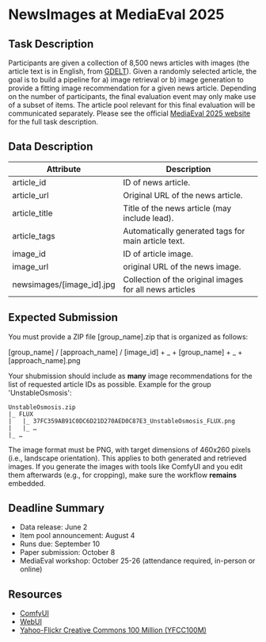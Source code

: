 # NewsImages at MediaEval 2025

## Task Description
Participants are given a collection of 8,500 news articles with images (the article text is in English, from [GDELT](https://www.gdeltproject.org)).
Given a randomly selected article, the goal is to build a pipeline for a) image retrieval or b) image generation to provide a fitting image recommendation for a given news article. Depending on the number of participants, the final evaluation event may only make use of  a subset of items.
The article pool relevant for this final evaluation will be communicated separately.
Please see the official [MediaEval 2025 website](https://multimediaeval.github.io/editions/2025/tasks/newsimages) for the full task description. 

## Data Description
| Attribute | Description |
| - | - |
| article_id | ID of news article. |
| article_url | Original URL of the news article. |
| article_title | Title of the news article (may include lead). |
| article_tags | Automatically generated tags for main article text. |
| image_id | ID of article image. |
| image_url | original URL of the news image. |
| newsimages/[image_id].jpg | Collection of the original images for all news articles |

## Expected Submission
You must provide a ZIP file [group_name].zip that is organized as follows:

[group_name] / [approach_name] / [image_id] + _ + [group_name] + _ + [approach_name].png

Your shubmission should include as **many** image recommendations for the list of requested article IDs as possible.
Example for the group 'UnstableOsmosis':

    UnstableOsmosis.zip
	|_ FLUX
	|	|_ 37FC359AB91C0DC6D21D270AED0C87E3_UnstableOsmosis_FLUX.png
	|	|_ …
	|_ …

The image format must be PNG, with target dimensions of 460x260 pixels (i.e., landscape orientation).
This applies to both generated and retrieved images. If you generate the images with tools like ComfyUI and you edit them afterwards (e.g., for cropping), make sure the workflow **remains** embedded.

## Deadline Summary
* Data release: June 2
* Item pool announcement: August 4
* Runs due: September 10
* Paper submission: October 8
* MediaEval workshop: October 25-26 (attendance required, in-person or online)


## Resources
* [ComfyUI](https://github.com/comfyanonymous/ComfyUI)
* [WebUI](https://github.com/AUTOMATIC1111/stable-diffusion-webui)
* [Yahoo-Flickr Creative Commons 100 Million (YFCC100M)](https://www.multimediacommons.org)